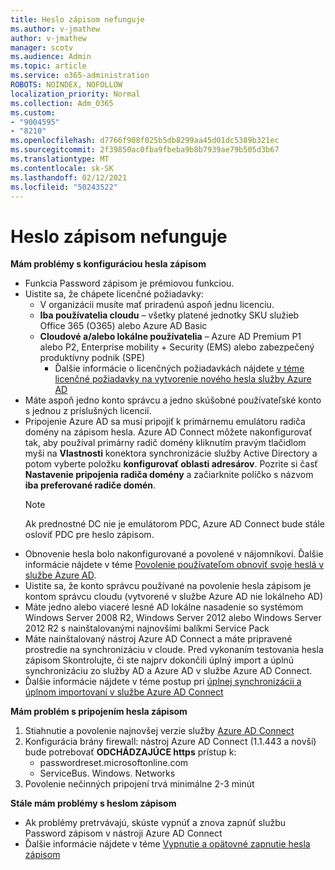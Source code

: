 ```yaml
---
title: Heslo zápisom nefunguje
ms.author: v-jmathew
author: v-jmathew
manager: scotv
ms.audience: Admin
ms.topic: article
ms.service: o365-administration
ROBOTS: NOINDEX, NOFOLLOW
localization_priority: Normal
ms.collection: Adm_O365
ms.custom:
- "9004595"
- "8210"
ms.openlocfilehash: d7766f908f025b5db8299aa45d01dc5389b321ec
ms.sourcegitcommit: 2f39850ac0fba9fbeba9b8b7939ae79b505d3b67
ms.translationtype: MT
ms.contentlocale: sk-SK
ms.lasthandoff: 02/12/2021
ms.locfileid: "50243522"
---
```

# <a name="password-writeback-is-not-working"></a>Heslo zápisom nefunguje

**Mám problémy s konfiguráciou hesla zápisom**

- Funkcia Password zápisom je prémiovou funkciou.
- Uistite sa, že chápete licenčné požiadavky:
  - V organizácii musíte mať priradenú aspoň jednu licenciu.
  - **Iba používatelia cloudu** – všetky platené jednotky SKU služieb Office 365 (O365) alebo Azure AD Basic
  - **Cloudové a/alebo lokálne používatelia** – Azure AD Premium P1 alebo P2, Enterprise mobility + Security (EMS) alebo zabezpečený produktívny podnik (SPE)
    - Ďalšie informácie o licenčných požiadavkách nájdete [v téme licenčné požiadavky na vytvorenie nového hesla služby Azure AD](https://docs.microsoft.com/azure/active-directory/active-directory-passwords-licensing)
- Máte aspoň jedno konto správcu a jedno skúšobné používateľské konto s jednou z príslušných licencií.
- Pripojenie Azure AD sa musí pripojiť k primárnemu emulátoru radiča domény na zápisom hesla. Azure AD Connect môžete nakonfigurovať tak, aby používal primárny radič domény kliknutím pravým tlačidlom myši na **Vlastnosti** konektora synchronizácie služby Active Directory a potom vyberte položku **konfigurovať oblasti adresárov**. Pozrite si časť **Nastavenie pripojenia radiča domény** a začiarknite políčko s názvom **iba preferované radiče domén**.
  > [!NOTE]
  > Ak prednostné DC nie je emulátorom PDC, Azure AD Connect bude stále osloviť PDC pre heslo zápisom.
- Obnovenie hesla bolo nakonfigurované a povolené v nájomníkovi. Ďalšie informácie nájdete v téme [Povolenie používateľom obnoviť svoje heslá v službe Azure AD](https://docs.microsoft.com/azure/active-directory/active-directory-passwords-getting-started).
- Uistite sa, že konto správcu používané na povolenie hesla zápisom je kontom správcu cloudu (vytvorené v službe Azure AD nie lokálneho AD)
- Máte jedno alebo viaceré lesné AD lokálne nasadenie so systémom Windows Server 2008 R2, Windows Server 2012 alebo Windows Server 2012 R2 s nainštalovanými najnovšími balíkmi Service Pack
- Máte nainštalovaný nástroj Azure AD Connect a máte pripravené prostredie na synchronizáciu v cloude. Pred vykonaním testovania hesla zápisom Skontrolujte, či ste najprv dokončili úplný import a úplnú synchronizáciu zo služby AD a Azure AD v službe Azure AD Connect.
- Ďalšie informácie nájdete v téme postup pri [úplnej synchronizácii a úplnom importovaní v službe Azure AD Connect](https://docs.microsoft.com/azure/active-directory/connect/active-directory-aadconnectsync-operations)

**Mám problém s pripojením hesla zápisom**

1. Stiahnutie a povolenie najnovšej verzie služby [Azure AD Connect](https://www.microsoft.com/download/details.aspx?id=47594)
2. Konfigurácia brány firewall: nástroj Azure AD Connect (1.1.443 a novší) bude potrebovať **ODCHÁDZAJÚCE https** prístup k:
    - passwordreset.microsoftonline.com
    - ServiceBus. Windows. Networks
3. Povolenie nečinných pripojení trvá minimálne 2-3 minút

**Stále mám problémy s heslom zápisom**

- Ak problémy pretrvávajú, skúste vypnúť a znova zapnúť službu Password zápisom v nástroji Azure AD Connect
- Ďalšie informácie nájdete v téme [Vypnutie a opätovné zapnutie hesla zápisom](https://docs.microsoft.com/azure/active-directory/active-directory-passwords-troubleshoot)
